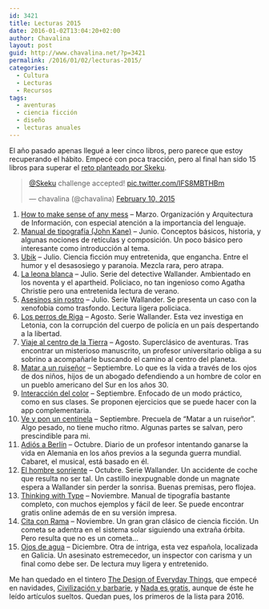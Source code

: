 ```yaml
---
id: 3421
title: Lecturas 2015
date: 2016-01-02T13:04:20+02:00
author: Chavalina
layout: post
guid: http://www.chavalina.net/?p=3421
permalink: /2016/01/02/lecturas-2015/
categories:
  - Cultura
  - Lecturas
  - Recursos
tags:
  - aventuras
  - ciencia ficción
  - diseño
  - lecturas anuales
---
```

El año pasado apenas llegué a leer cinco libros, pero parece que estoy recuperando el hábito. Empecé con poca tracción, pero al final han sido 15 libros para superar el [reto planteado por Skeku](http://www.criteriondg.info/wordpress/12-meses-12-libros/).

<blockquote class="twitter-tweet" lang="en"><p lang="en" dir="ltr"><a href="https://twitter.com/Skeku">@Skeku</a> challenge accepted! <a href="http://t.co/IFS8MBTHBm">pic.twitter.com/IFS8MBTHBm</a></p>&mdash; chavalina (@chavalina) <a href="https://twitter.com/chavalina/status/565179804421746688">February 10, 2015</a></blockquote>
<script async src="//platform.twitter.com/widgets.js" charset="utf-8"></script>



  1. <a href="http://www.amazon.es/gp/product/1500615994/ref=as_li_ss_tl?ie=UTF8&camp=3626&creative=24822&creativeASIN=1500615994&linkCode=as2&tag=chavadiari-21" title="– Organización y Arquitectura de Información, con especial atención a la importancia del lenguaje" target="_blank">How to make sense of any mess</a> – Marzo. Organización y Arquitectura de Información, con especial atención a la importancia del lenguaje.
  2. <a href="http://www.amazon.es/gp/product/8425225124/ref=as_li_ss_tl?ie=UTF8&camp=3626&creative=24822&creativeASIN=8425225124&linkCode=as2&tag=chavadiari-21" title="Conceptos básicos, historia, y algunas nociones de retículas y composición. Un poco básico pero interesante como introducción al tema." target="_blank">Manual de tipografía (John Kane)</a> – Junio. Conceptos básicos, historia, y algunas nociones de retículas y composición. Un poco básico pero interesante como introducción al tema.
  3. [Ubik](http://www.amazon.es/gp/product/8445000276/ref=as_li_ss_tl?ie=UTF8&camp=3626&creative=24822&creativeASIN=8445000276&linkCode=as2&tag=chavadiari-21 "– Ciencia ficción muy entretenida, que engancha. Entre el humor y el desasosiego y paranoia. Mezcla rara, pero atrapa") – Julio. Ciencia ficción muy entretenida, que engancha. Entre el humor y el desasosiego y paranoia. Mezcla rara, pero atrapa.
  4. <a href="http://www.amazon.es/gp/product/8483835223/ref=as_li_ss_tl?ie=UTF8&camp=3626&creative=24822&creativeASIN=8483835223&linkCode=as2&tag=chavadiari-21" title="Serie del detective Wallander. Ambientado en los noventa y el apartheid. Policiaco, no tan ingenioso como Agatha Christie pero una entretenida lectura de verano." target="_blank">La leona blanca</a> – Julio. Serie del detective Wallander. Ambientado en los noventa y el apartheid. Policiaco, no tan ingenioso como Agatha Christie pero una entretenida lectura de verano.
  5. <a href="http://www.amazon.es/gp/product/8483835207/ref=as_li_ss_tl?ie=UTF8&camp=3626&creative=24822&creativeASIN=8483835207&linkCode=as2&tag=chavadiari-21" title="Serie Wallander. Se presenta un caso con la xenofobia como trasfondo. Lectura ligera policiaca." target="_blank">Asesinos sin rostro</a> – Julio. Serie Wallander. Se presenta un caso con la xenofobia como trasfondo. Lectura ligera policiaca.
  6. <a href="http://www.amazon.es/gp/product/8483835215/ref=as_li_ss_tl?ie=UTF8&camp=3626&creative=24822&creativeASIN=8483835215&linkCode=as2&tag=chavadiari-21" title="Serie Wallander. Esta vez investiga en Letonia, con la corrupción del cuerpo de policía en un país despertando a la libertad." target="_blank">Los perros de Riga</a> – Agosto. Serie Wallander. Esta vez investiga en Letonia, con la corrupción del cuerpo de policía en un país despertando a la libertad.
  7. <a href="http://www.amazon.es/gp/product/1511481641/ref=as_li_ss_tl?ie=UTF8&camp=3626&creative=24822&creativeASIN=1511481641&linkCode=as2&tag=chavadiari-21" title="Superclásico de aventuras. Tras encontrar un misterioso manuscrito, un profesor universitario obliga a su sobrino a acompañarle buscando el camino al centro del planeta." target="_blank">Viaje al centro de la Tierra</a> – Agosto. Superclásico de aventuras. Tras encontrar un misterioso manuscrito, un profesor universitario obliga a su sobrino a acompañarle buscando el camino al centro del planeta.
  8. <a href="http://www.amazon.es/gp/product/0718076370/ref=as_li_ss_tl?ie=UTF8&camp=3626&creative=24822&creativeASIN=0718076370&linkCode=as2&tag=chavadiari-21" title="Lo que es la vida a través de los ojos de dos niños, hijos de un abogado defendiendo a un hombre de color en un pueblo americano del Sur en los años 30." target="_blank">Matar a un ruiseñor</a> – Septiembre. Lo que es la vida a través de los ojos de dos niños, hijos de un abogado defendiendo a un hombre de color en un pueblo americano del Sur en los años 30.
  9. [Interacción del color](http://www.amazon.es/gp/product/8420664618/ref=as_li_ss_tl?ie=UTF8&camp=3626&creative=24822&creativeASIN=8420664618&linkCode=as2&tag=chavadiari-21 "– Enfocado de un modo práctico, como en sus clases. Se proponen ejercicios que se puede hacer con la app complementaria.") – Septiembre. Enfocado de un modo práctico, como en sus clases. Se proponen ejercicios que se puede hacer con la app complementaria.
 10. [Ve y pon un centinela](http://www.amazon.es/gp/product/B00UFA8N40/ref=as_li_ss_tl?ie=UTF8&camp=3626&creative=24822&creativeASIN=B00UFA8N40&linkCode=as2&tag=chavadiari-21 "– Precuela de “Matar a un ruiseñor”. Algo pesado, no tiene mucho ritmo. Algunas partes se salvan, pero prescindible para mi.") – Septiembre. Precuela de “Matar a un ruiseñor”. Algo pesado, no tiene mucho ritmo. Algunas partes se salvan, pero prescindible para mi.
 11. [Adiós a Berlín](http://www.amazon.es/gp/product/8416011273/ref=as_li_ss_tl?ie=UTF8&camp=3626&creative=24822&creativeASIN=8416011273&linkCode=as2&tag=chavadiari-21 "– Diario de un profesor intentando ganarse la vida en Alemania en los años previos a la segunda guerra mundial. Cabaret, el musical, está basado en él.") – Octubre. Diario de un profesor intentando ganarse la vida en Alemania en los años previos a la segunda guerra mundial. Cabaret, el musical, está basado en él.
 12. [El hombre sonriente](http://www.amazon.es/gp/product/8483835231/ref=as_li_ss_tl?ie=UTF8&camp=3626&creative=24822&creativeASIN=8483835231&linkCode=as2&tag=chavadiari-21 "Serie Wallander. Un accidente de coche que resulta no ser tal. Un castillo inexpugnable donde un magnate espera a Wallander sin perder la sonrisa. Buenas premisas, pero flojea.") – Octubre. Serie Wallander. Un accidente de coche que resulta no ser tal. Un castillo inexpugnable donde un magnate espera a Wallander sin perder la sonrisa. Buenas premisas, pero flojea.
 13. [Thinking with Type](http://thinkingwithtype.com/ "Manual de tipografía bastante completo, con muchos ejemplos y fácil de leer. Se puede encontrar gratis online además de en su versión impresa.") – Noviembre. Manual de tipografía bastante completo, con muchos ejemplos y fácil de leer. Se puede encontrar gratis online además de en su versión impresa.
 14. [Cita con Rama](http://www.amazon.es/gp/product/8435021521/ref=as_li_ss_tl?ie=UTF8&camp=3626&creative=24822&creativeASIN=8435021521&linkCode=as2&tag=chavadiari-21 "– Un gran gran clásico de ciencia ficción. Un cometa se adentra en el sistema solar siguiendo una extraña órbita. Pero resulta que no es un cometa…") – Noviembre. Un gran gran clásico de ciencia ficción. Un cometa se adentra en el sistema solar siguiendo una extraña órbita. Pero resulta que no es un cometa…
 15. [Ojos de agua](http://www.amazon.es/gp/product/8483464950/ref=as_li_ss_tl?ie=UTF8&camp=3626&creative=24822&creativeASIN=8483464950&linkCode=as2&tag=chavadiari-21 "Otra de intriga, esta vez española, localizada en Galicia. Un asesinato estremecedor, un inspector con carisma y un final como debe ser. De lectura muy ligera y entretenido.") – Diciembre. Otra de intriga, esta vez española, localizada en Galicia. Un asesinato estremecedor, un inspector con carisma y un final como debe ser. De lectura muy ligera y entretenido.

Me han quedado en el tintero [The Design of Everyday Things](http://www.amazon.es/gp/product/0465050654/ref=as_li_ss_tl?ie=UTF8&camp=3626&creative=24822&creativeASIN=0465050654&linkCode=as2&tag=chavadiari-21), que empecé en navidades, [Civilización y barbarie](http://www.amazon.es/gp/product/8408053108/ref=as_li_ss_tl?ie=UTF8&camp=3626&creative=24822&creativeASIN=8408053108&linkCode=as2&tag=chavadiari-21), y [Nada es gratis](http://www.amazon.es/gp/product/B0064BRY0S/ref=as_li_ss_tl?ie=UTF8&camp=3626&creative=24822&creativeASIN=B0064BRY0S&linkCode=as2&tag=chavadiari-21), aunque de éste he leído artículos sueltos. Quedan pues, los primeros de la lista para 2016.